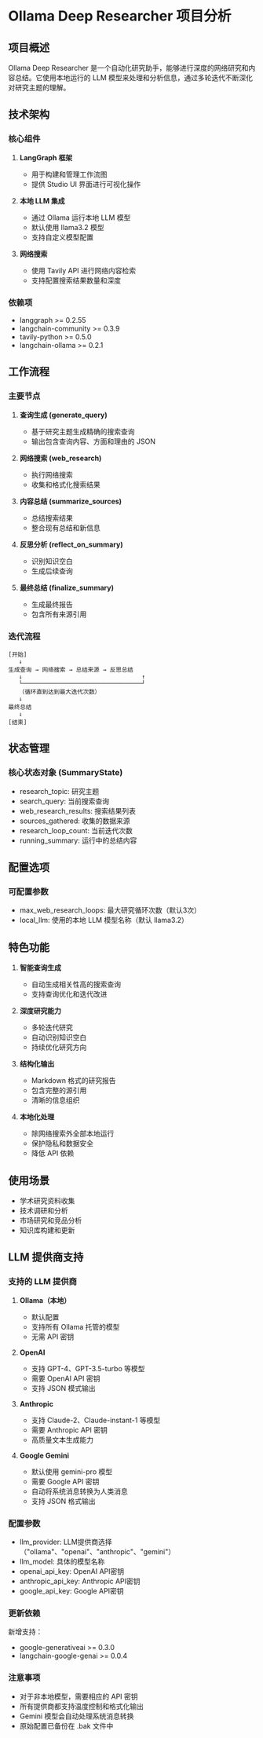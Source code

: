 # Ollama Deep Researcher 项目分析

## 项目概述
Ollama Deep Researcher 是一个自动化研究助手，能够进行深度的网络研究和内容总结。它使用本地运行的 LLM 模型来处理和分析信息，通过多轮迭代不断深化对研究主题的理解。

## 技术架构

### 核心组件
1. **LangGraph 框架**
   - 用于构建和管理工作流图
   - 提供 Studio UI 界面进行可视化操作

2. **本地 LLM 集成**
   - 通过 Ollama 运行本地 LLM 模型
   - 默认使用 llama3.2 模型
   - 支持自定义模型配置

3. **网络搜索**
   - 使用 Tavily API 进行网络内容检索
   - 支持配置搜索结果数量和深度

### 依赖项
- langgraph >= 0.2.55
- langchain-community >= 0.3.9
- tavily-python >= 0.5.0
- langchain-ollama >= 0.2.1

## 工作流程

### 主要节点
1. **查询生成 (generate_query)**
   - 基于研究主题生成精确的搜索查询
   - 输出包含查询内容、方面和理由的 JSON

2. **网络搜索 (web_research)**
   - 执行网络搜索
   - 收集和格式化搜索结果

3. **内容总结 (summarize_sources)**
   - 总结搜索结果
   - 整合现有总结和新信息

4. **反思分析 (reflect_on_summary)**
   - 识别知识空白
   - 生成后续查询

5. **最终总结 (finalize_summary)**
   - 生成最终报告
   - 包含所有来源引用

### 迭代流程
```
[开始] 
   ↓
生成查询 → 网络搜索 → 总结来源 → 反思总结
   ↓                                  ↑
   └──────────────────────────────────┘
   （循环直到达到最大迭代次数）
   ↓
最终总结
   ↓
[结束]
```

## 状态管理

### 核心状态对象 (SummaryState)
- research_topic: 研究主题
- search_query: 当前搜索查询
- web_research_results: 搜索结果列表
- sources_gathered: 收集的数据来源
- research_loop_count: 当前迭代次数
- running_summary: 运行中的总结内容

## 配置选项

### 可配置参数
- max_web_research_loops: 最大研究循环次数（默认3次）
- local_llm: 使用的本地 LLM 模型名称（默认 llama3.2）

## 特色功能
1. **智能查询生成**
   - 自动生成相关性高的搜索查询
   - 支持查询优化和迭代改进

2. **深度研究能力**
   - 多轮迭代研究
   - 自动识别知识空白
   - 持续优化研究方向

3. **结构化输出**
   - Markdown 格式的研究报告
   - 包含完整的源引用
   - 清晰的信息组织

4. **本地化处理**
   - 除网络搜索外全部本地运行
   - 保护隐私和数据安全
   - 降低 API 依赖

## 使用场景
- 学术研究资料收集
- 技术调研和分析
- 市场研究和竞品分析
- 知识库构建和更新

## LLM 提供商支持

### 支持的 LLM 提供商
1. **Ollama（本地）**
   - 默认配置
   - 支持所有 Ollama 托管的模型
   - 无需 API 密钥

2. **OpenAI**
   - 支持 GPT-4、GPT-3.5-turbo 等模型
   - 需要 OpenAI API 密钥
   - 支持 JSON 模式输出

3. **Anthropic**
   - 支持 Claude-2、Claude-instant-1 等模型
   - 需要 Anthropic API 密钥
   - 高质量文本生成能力

4. **Google Gemini**
   - 默认使用 gemini-pro 模型
   - 需要 Google API 密钥
   - 自动将系统消息转换为人类消息
   - 支持 JSON 格式输出

### 配置参数
- llm_provider: LLM提供商选择（"ollama"、"openai"、"anthropic"、"gemini"）
- llm_model: 具体的模型名称
- openai_api_key: OpenAI API密钥
- anthropic_api_key: Anthropic API密钥
- google_api_key: Google API密钥

### 更新依赖
新增支持：
- google-generativeai >= 0.3.0
- langchain-google-genai >= 0.0.4

### 注意事项
- 对于非本地模型，需要相应的 API 密钥
- 所有提供商都支持温度控制和格式化输出
- Gemini 模型会自动处理系统消息转换
- 原始配置已备份在 .bak 文件中